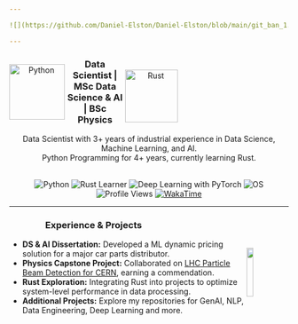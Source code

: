 ```yaml
---

![](https://github.com/Daniel-Elston/Daniel-Elston/blob/main/git_ban_1.png)

---
```


<div align="center" style="padding-right:200px">

<img align="left" alt="Python" width="100px" src="https://icons.iconarchive.com/icons/papirus-team/papirus-apps/256/python-icon.png" style="padding-top:10px;"/>
<img align="right" alt="Rust" width="95px" src="https://www.rust-lang.org/logos/rust-logo-256x256.png" style="padding-top:20px;"/>

### Data Scientist | MSc Data Science & AI | BSc Physics

</div>

<p align="center">
 Data Scientist with 3+ years of industrial experience in Data Science, Machine Learning, and AI.<br>
 Python Programming for 4+ years, currently learning Rust.
</p>

<br>
 
<div align="center">
  <img src="https://img.shields.io/badge/Python-4%2B%20yrs-yellow" alt="Python">
  <img src="https://img.shields.io/badge/Rust-Learner-orange" alt="Rust Learner">
  <img src="https://img.shields.io/badge/Deep%20Learning-PyTorch-red" alt="Deep Learning with PyTorch">
  <img src="https://img.shields.io/badge/linux-windows-blue" alt="OS">
  <img src="https://komarev.com/ghpvc/?username=Daniel-ELston" alt="Profile Views">
  <a href="https://wakatime.com/@8a642323-faad-4646-b7ab-67d41a83949a">
    <img src="https://wakatime.com/badge/user/8a642323-faad-4646-b7ab-67d41a83949a.svg" alt="WakaTime">
  </a>
</div>

---

<div align="center" style="padding-right:200px">
  
### Experience & Projects

</div>

<img align="right" width="15%" src="https://wakatime.com/share/@Daniel_Elston/0499e0c5-0233-46f9-b88e-46106b2bcd57.png" style="padding-top:15px;"/>

- **DS & AI Dissertation:** Developed a ML dynamic pricing solution for a major car parts distributor.
- **Physics Capstone Project:** Collaborated on [LHC Particle Beam Detection for CERN][LHC Particle Beam Detection for CERN], earning a commendation.
- **Rust Exploration:** Integrating Rust into projects to optimize system-level performance in data processing.
- **Additional Projects:** Explore my repositories for GenAI, NLP, Data Engineering, Deep Learning and more.

[LHC Particle Beam Detection for CERN]: https://github.com/Daniel-Elston/LHC-Particle-Beam-Detection-for-CERN.git
